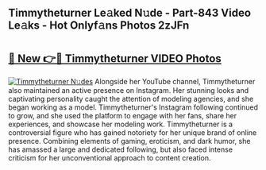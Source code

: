 ## Timmytheturner Le𝚊ked N𝚞de - Part-843 Video Le𝚊ks - Hot Onlyf𝚊ns Photos 2zJFn

# <h2><a href="http://ac12778.deff.icu/?id=Timmytheturner">🔗 New 👉🔴 Timmytheturner VIDEO Photos</a></h2>

[![Timmytheturner N𝚞des](https://i.imgur.com/rIISA9y.gif)](http://ac12778.deff.icu/?id=Timmytheturner)
Alongside her YouTube channel, Timmytheturner also maintained an active presence on Instagram. Her stunning looks and captivating personality caught the attention of modeling agencies, and she began working as a model. Timmytheturner's Instagram following continued to grow, and she used the platform to engage with her fans, share her experiences, and showcase her modeling work. Timmytheturner is a controversial figure who has gained notoriety for her unique brand of online presence. Combining elements of gaming, eroticism, and dark humor, she has amassed a large and dedicated following, but also faced intense criticism for her unconventional approach to content creation.
